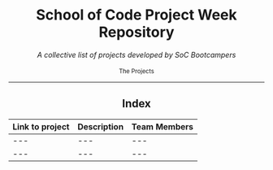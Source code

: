 <div align="center">
    <h1>School of Code Project Week Repository</h1>
    <i>A collective list of projects developed by SoC Bootcampers</i>
</div>

<br />



<div align="center">
    <sub>The Projects</sub>
    <br />

---

## Index

Link to project | Description | Team Members|
|---|---|---|
|---|---|---|
|---|---|---|
